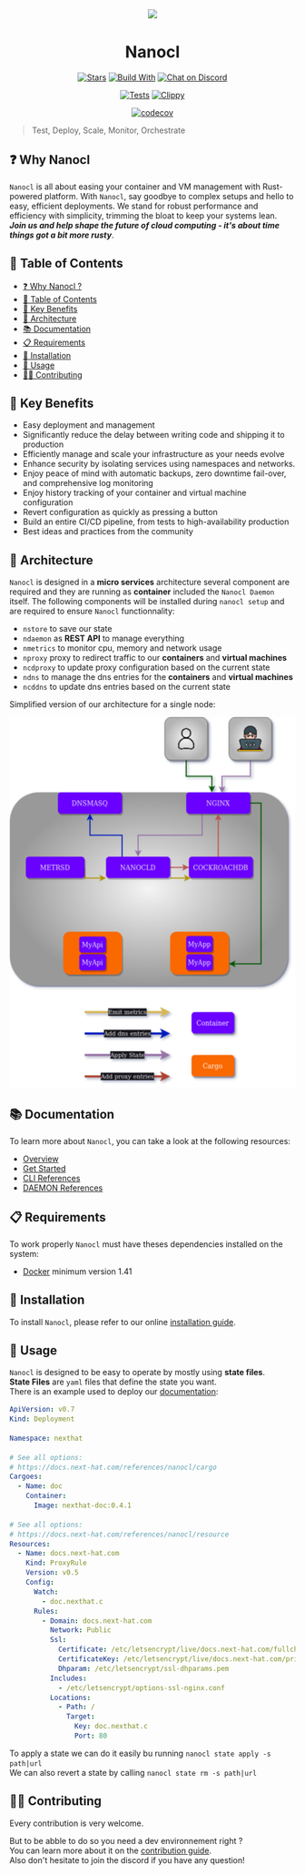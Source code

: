 <div align="center">
  <img src="https://download.next-hat.com/ressources/images/logo.png" >
  <h1>Nanocl</h1>
  <p>

[![Stars](https://img.shields.io/github/stars/nxthat/nanocl?label=%E2%AD%90%20stars%20%E2%AD%90)](https://github.com/nxthat/nanocl)
[![Build With](https://img.shields.io/badge/built_with-Rust-dca282.svg?style=flat)](https://github.com/nxthat/nanocl)
[![Chat on Discord](https://img.shields.io/discord/1011267493114949693?label=chat&logo=discord&style=flat)](https://discord.gg/WV4Aac8uZg)

  </p>

  <p>

[![Tests](https://github.com/nxthat/nanocl/actions/workflows/tests.yml/badge.svg)](https://github.com/nxthat/nanocl/actions/workflows/tests.yml)
[![Clippy](https://github.com/nxthat/nanocl/actions/workflows/clippy.yml/badge.svg)](https://github.com/nxthat/nanocl/actions/workflows/clippy.yml)

  </p>

  <p>

[![codecov](https://codecov.io/gh/nxthat/nanocl/branch/nightly/graph/badge.svg?token=4I60HOW6HM)](https://codecov.io/gh/nxthat/nanocl)

  </p>

</div>

<blockquote>
 <span>
   Test, Deploy, Scale, Monitor, Orchestrate
 </span>
</blockquote>

## ❓ Why Nanocl

`Nanocl` is all about easing your container and VM management with Rust-powered platform.
With `Nanocl`, say goodbye to complex setups and hello to easy, efficient deployments.
We stand for robust performance and efficiency with simplicity, trimming the bloat to keep your systems lean.
**_Join us and help shape the future of cloud computing - it's about time things got a bit more rusty_**.

## 📙 Table of Contents

- [❓ Why Nanocl ?](#-why-nanocl)
- [📙 Table of Contents](#-table-of-contents)
- [🚀 Key Benefits](#-key-benefits)
- [🧿 Architecture](#-architecture)
- [📚 Documentation](#-documentation)
- [📋 Requirements](#-requirements)
- [💾 Installation](#-installation)
- [🔧 Usage](#-usage)
- [👨‍💻 Contributing](#-contributing)

## 🚀 Key Benefits

- Easy deployment and management
- Significantly reduce the delay between writing code and shipping it to production
- Efficiently manage and scale your infrastructure as your needs evolve
- Enhance security by isolating services using namespaces and networks.
- Enjoy peace of mind with automatic backups, zero downtime fail-over, and comprehensive log monitoring
- Enjoy history tracking of your container and virtual machine configuration
- Revert configuration as quickly as pressing a button
- Build an entire CI/CD pipeline, from tests to high-availability production
- Best ideas and practices from the community

## 🧿 Architecture

`Nanocl` is designed in a **micro services** architecture several component are required and they are running as **container** included the `Nanocl Daemon` itself.
The following components will be installed during `nanocl setup` and are required to ensure `Nanocl` functionnality:

- `nstore` to save our state
- `ndaemon` as **REST API** to manage everything
- `nmetrics` to monitor cpu, memory and network usage
- `nproxy` proxy to redirect traffic to our **containers** and **virtual machines**
- `ncdproxy` to update proxy configuration based on the current state
- `ndns` to manage the dns entries for the **containers** and **virtual machines**
- `ncddns` to update dns entries based on the current state

Simplified version of our architecture for a single node:

<div align="center">
  <img src="./doc/architecture.png" />
</div>

## 📚 Documentation

To learn more about `Nanocl`, you can take a look at the following resources:

- [Overview](https://docs.next-hat.com/guides/nanocl/overview)
- [Get Started](https://docs.next-hat.com/guides/nanocl/get-started/orientation-and-setup)
- [CLI References](https://docs.next-hat.com/references/nanocl/cli)
- [DAEMON References](https://docs.next-hat.com/references/nanocl/daemon/overview)

## 📋 Requirements

To work properly `Nanocl` must have theses dependencies installed on the system:

- [Docker](https://www.docker.com) minimum version 1.41

## 💾 Installation

To install `Nanocl`, please refer to our online [installation guide](https://docs.next-hat.com/setups/nanocl).

## 🔧 Usage

`Nanocl` is designed to be easy to operate by mostly using **state files**.<br />
**State Files** are `yaml` files that define the state you want.<br />
There is an example used to deploy our [documentation](https://docs.next-hat.com):

```yaml
ApiVersion: v0.7
Kind: Deployment

Namespace: nexthat

# See all options:
# https://docs.next-hat.com/references/nanocl/cargo
Cargoes:
  - Name: doc
    Container:
      Image: nexthat-doc:0.4.1

# See all options:
# https://docs.next-hat.com/references/nanocl/resource
Resources:
  - Name: docs.next-hat.com
    Kind: ProxyRule
    Version: v0.5
    Config:
      Watch:
        - doc.nexthat.c
      Rules:
        - Domain: docs.next-hat.com
          Network: Public
          Ssl:
            Certificate: /etc/letsencrypt/live/docs.next-hat.com/fullchain.pem
            CertificateKey: /etc/letsencrypt/live/docs.next-hat.com/privkey.pem
            Dhparam: /etc/letsencrypt/ssl-dhparams.pem
          Includes:
            - /etc/letsencrypt/options-ssl-nginx.conf
          Locations:
            - Path: /
              Target:
                Key: doc.nexthat.c
                Port: 80
```

To apply a state we can do it easily bu running `nanocl state apply -s path|url`<br />
We can also revert a state by calling `nanocl state rm -s path|url`

## 👨‍💻 Contributing

Every contribution is very welcome.

But to be abble to do so you need a dev environnement right ?<br />
You can learn more about it on the [contribution guide](./contributing.md).<br />
Also don't hesitate to join the discord if you have any question!
